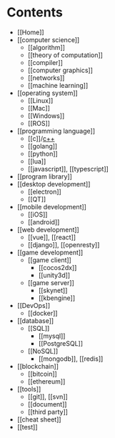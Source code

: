# Contents
- [[Home]]
- [[computer science]]
    - [[algorithm]]
    - [[theory of computation]]
    - [[compiler]]
    - [[computer graphics]]
    - [[networks]]
    - [[machine learning]]
- [[operating system]]
    - [[Linux]]
    - [[Mac]]
    - [[Windows]]
    - [[ROS]]
- [[programming language]]
    - [[c]]/[c++](C-plus-plus)
    - [[golang]]
    - [[python]]
    - [[lua]]
    - [[javascript]], [[typescript]]
- [[program library]]
- [[desktop development]]
    - [[electron]]
    - [[QT]]
- [[mobile development]]
    - [[iOS]]
    - [[android]]
- [[web development]]
    - [[vue]], [[react]]
    - [[django]], [[openresty]]
- [[game development]]
    - [[game client]]
        - [[cocos2dx]]
        - [[unity3d]]
    - [[game server]]
        - [[skynet]]
        - [[kbengine]]
- [[DevOps]]
    - [[docker]]
- [[database]]
    - [[SQL]]
        - [[mysql]]
        - [[PostgreSQL]]
    - [[NoSQL]]
        - [[mongodb]], [[redis]]
- [[blockchain]]
    - [[bitcoin]]
    - [[ethereum]]
- [[tools]]
    - [[git]], [[svn]]
    - [[document]]
    - [[third party]]
- [[cheat sheet]]
- [[test]]